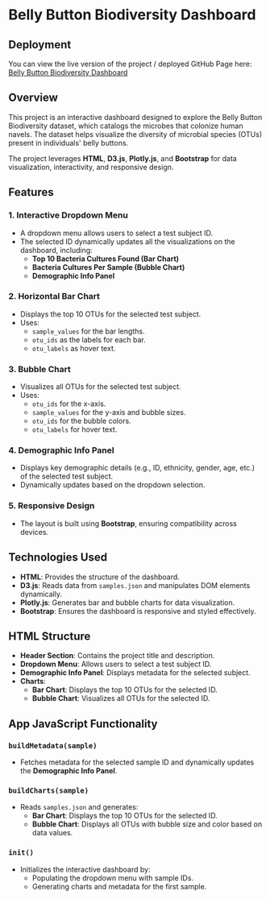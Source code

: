 # Belly Button Biodiversity Dashboard

## Deployment

You can view the live version of the project / deployed GitHub Page here: [Belly Button Biodiversity Dashboard](https://lavenya-mohan.github.io/belly-button-challenge/)


## Overview

This project is an interactive dashboard designed to explore the Belly Button Biodiversity dataset, which catalogs the microbes that colonize human navels. The dataset helps visualize the diversity of microbial species (OTUs) present in individuals' belly buttons. 

The project leverages **HTML**, **D3.js**, **Plotly.js**, and **Bootstrap** for data visualization, interactivity, and responsive design.

## Features

### 1. Interactive Dropdown Menu
- A dropdown menu allows users to select a test subject ID.
- The selected ID dynamically updates all the visualizations on the dashboard, including:
  - **Top 10 Bacteria Cultures Found (Bar Chart)**
  - **Bacteria Cultures Per Sample (Bubble Chart)**
  - **Demographic Info Panel**

### 2. Horizontal Bar Chart
- Displays the top 10 OTUs for the selected test subject.
- Uses:
  - `sample_values` for the bar lengths.
  - `otu_ids` as the labels for each bar.
  - `otu_labels` as hover text.

### 3. Bubble Chart
- Visualizes all OTUs for the selected test subject.
- Uses:
  - `otu_ids` for the x-axis.
  - `sample_values` for the y-axis and bubble sizes.
  - `otu_ids` for the bubble colors.
  - `otu_labels` for hover text.

### 4. Demographic Info Panel
- Displays key demographic details (e.g., ID, ethnicity, gender, age, etc.) of the selected test subject.
- Dynamically updates based on the dropdown selection.

### 5. Responsive Design
- The layout is built using **Bootstrap**, ensuring compatibility across devices.

## Technologies Used
- **HTML**: Provides the structure of the dashboard.
- **D3.js**: Reads data from `samples.json` and manipulates DOM elements dynamically.
- **Plotly.js**: Generates bar and bubble charts for data visualization.
- **Bootstrap**: Ensures the dashboard is responsive and styled effectively.


## HTML Structure
- **Header Section**: Contains the project title and description.
- **Dropdown Menu**: Allows users to select a test subject ID.
- **Demographic Info Panel**: Displays metadata for the selected subject.
- **Charts**:
  - **Bar Chart**: Displays the top 10 OTUs for the selected ID.
  - **Bubble Chart**: Visualizes all OTUs for the selected ID.

## App JavaScript Functionality

### `buildMetadata(sample)`
- Fetches metadata for the selected sample ID and dynamically updates the **Demographic Info Panel**.

### `buildCharts(sample)`
- Reads `samples.json` and generates:
  - **Bar Chart**: Displays the top 10 OTUs for the selected ID.
  - **Bubble Chart**: Displays all OTUs with bubble size and color based on data values.

### `init()`
- Initializes the interactive dashboard by:
  - Populating the dropdown menu with sample IDs.
  - Generating charts and metadata for the first sample.

